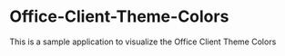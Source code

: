 # Office-Client-Theme-Colors
This is a sample application to visualize the Office Client Theme Colors
